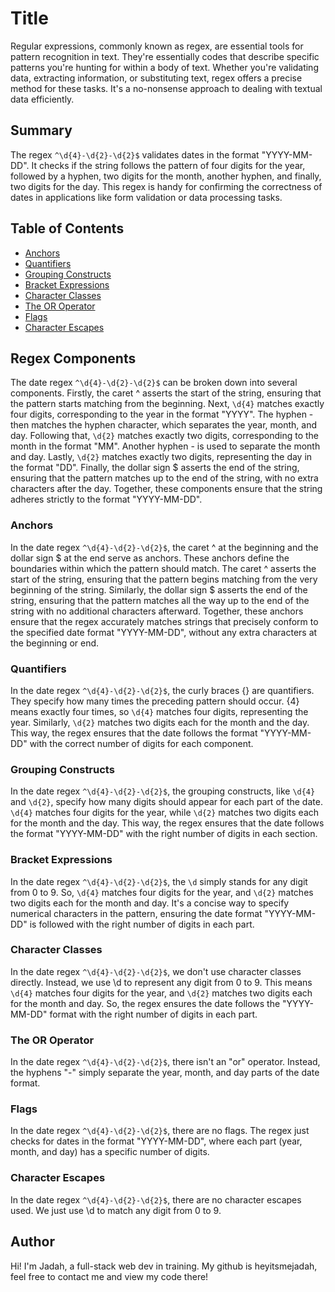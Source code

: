 # Title

Regular expressions, commonly known as regex, are essential tools for pattern recognition in text. They're essentially codes that describe specific patterns you're hunting for within a body of text. Whether you're validating data, extracting information, or substituting text, regex offers a precise method for these tasks. It's a no-nonsense approach to dealing with textual data efficiently.

## Summary

The regex `^\d{4}-\d{2}-\d{2}$` validates dates in the format "YYYY-MM-DD". It checks if the string follows the pattern of four digits for the year, followed by a hyphen, two digits for the month, another hyphen, and finally, two digits for the day. This regex is handy for confirming the correctness of dates in applications like form validation or data processing tasks.

## Table of Contents

- [Anchors](#anchors)
- [Quantifiers](#quantifiers)
- [Grouping Constructs](#grouping-constructs)
- [Bracket Expressions](#bracket-expressions)
- [Character Classes](#character-classes)
- [The OR Operator](#the-or-operator)
- [Flags](#flags)
- [Character Escapes](#character-escapes)

## Regex Components

The date regex `^\d{4}-\d{2}-\d{2}$` can be broken down into several components. Firstly, the caret ^ asserts the start of the string, ensuring that the pattern starts matching from the beginning. Next, `\d{4}` matches exactly four digits, corresponding to the year in the format "YYYY". The hyphen - then matches the hyphen character, which separates the year, month, and day. Following that, `\d{2}` matches exactly two digits, corresponding to the month in the format "MM". Another hyphen - is used to separate the month and day. Lastly, `\d{2}` matches exactly two digits, representing the day in the format "DD". Finally, the dollar sign $ asserts the end of the string, ensuring that the pattern matches up to the end of the string, with no extra characters after the day. Together, these components ensure that the string adheres strictly to the format "YYYY-MM-DD".

### Anchors

In the date regex `^\d{4}-\d{2}-\d{2}$`, the caret ^ at the beginning and the dollar sign $ at the end serve as anchors. These anchors define the boundaries within which the pattern should match. The caret ^ asserts the start of the string, ensuring that the pattern begins matching from the very beginning of the string. Similarly, the dollar sign $ asserts the end of the string, ensuring that the pattern matches all the way up to the end of the string with no additional characters afterward. Together, these anchors ensure that the regex accurately matches strings that precisely conform to the specified date format "YYYY-MM-DD", without any extra characters at the beginning or end.

### Quantifiers


In the date regex `^\d{4}-\d{2}-\d{2}$`, the curly braces {} are quantifiers. They specify how many times the preceding pattern should occur. {4} means exactly four times, so `\d{4}` matches four digits, representing the year. Similarly, `\d{2}` matches two digits each for the month and the day. This way, the regex ensures that the date follows the format "YYYY-MM-DD" with the correct number of digits for each component.

### Grouping Constructs


In the date regex `^\d{4}-\d{2}-\d{2}$`, the grouping constructs, like `\d{4}` and `\d{2}`, specify how many digits should appear for each part of the date. `\d{4}` matches four digits for the year, while `\d{2}` matches two digits each for the month and the day. This way, the regex ensures that the date follows the format "YYYY-MM-DD" with the right number of digits in each section.

### Bracket Expressions

In the date regex `^\d{4}-\d{2}-\d{2}$`, the `\d` simply stands for any digit from 0 to 9. So, `\d{4}` matches four digits for the year, and `\d{2}` matches two digits each for the month and day. It's a concise way to specify numerical characters in the pattern, ensuring the date format "YYYY-MM-DD" is followed with the right number of digits in each part.

### Character Classes

In the date regex `^\d{4}-\d{2}-\d{2}$`, we don't use character classes directly. Instead, we use \d to represent any digit from 0 to 9. This means `\d{4}` matches four digits for the year, and `\d{2}` matches two digits each for the month and day. So, the regex ensures the date follows the "YYYY-MM-DD" format with the right number of digits in each part.

### The OR Operator

In the date regex `^\d{4}-\d{2}-\d{2}$`, there isn't an "or" operator. Instead, the hyphens "-" simply separate the year, month, and day parts of the date format.

### Flags

In the date regex `^\d{4}-\d{2}-\d{2}$`, there are no flags. The regex just checks for dates in the format "YYYY-MM-DD", where each part (year, month, and day) has a specific number of digits.

### Character Escapes

In the date regex `^\d{4}-\d{2}-\d{2}$`, there are no character escapes used. We just use \d to match any digit from 0 to 9.

## Author

Hi! I'm Jadah, a full-stack web dev in training. My github is heyitsmejadah, feel free to contact me and view my code there!
